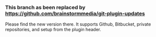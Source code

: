 ### This branch as been replaced by https://github.com/brainstormmedia/git-plugin-updates

Please find the new version there. It supports Github, Bitbucket, private repositories, and setup from the plugin header.